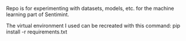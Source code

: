 Repo is for experimenting with datasets, models, etc. for the machine learning part of Sentimint.

The virtual environment I used can be recreated with this command: pip install -r requirements.txt
